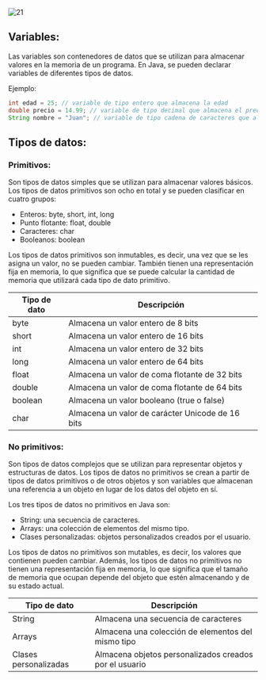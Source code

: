 ![21](https://user-images.githubusercontent.com/75398496/222225574-0ceb641f-e502-459b-bf59-40941c0a6a01.png)

## Variables:
Las variables son contenedores de datos que se utilizan para almacenar valores en la memoria de un programa. En Java, se pueden declarar variables de diferentes tipos de datos.

Ejemplo:

```java
int edad = 25; // variable de tipo entero que almacena la edad
double precio = 14.99; // variable de tipo decimal que almacena el precio
String nombre = "Juan"; // variable de tipo cadena de caracteres que almacena el nombre
```
## Tipos de datos:
### Primitivos:
Son tipos de datos simples que se utilizan para almacenar valores básicos. Los tipos de datos primitivos son ocho en total y se pueden clasificar en cuatro grupos:

- Enteros: byte, short, int, long
- Punto flotante: float, double
- Caracteres: char
- Booleanos: boolean

Los tipos de datos primitivos son inmutables, es decir, una vez que se les asigna un valor, no se pueden cambiar. También tienen una representación fija en memoria, lo que significa que se puede calcular la cantidad de memoria que utilizará cada tipo de dato primitivo.

| Tipo de dato | Descripción                                         |
|--------------|-----------------------------------------------------|
| byte         | Almacena un valor entero de 8 bits                  |
| short        | Almacena un valor entero de 16 bits                 |
| int          | Almacena un valor entero de 32 bits                 |
| long         | Almacena un valor entero de 64 bits                 |
| float        | Almacena un valor de coma flotante de 32 bits       |
| double       | Almacena un valor de coma flotante de 64 bits       |
| boolean      | Almacena un valor booleano (true o false)           |
| char         | Almacena un valor de carácter Unicode de 16 bits    |

### No primitivos:
Son tipos de datos complejos que se utilizan para representar objetos y estructuras de datos. Los tipos de datos no primitivos se crean a partir de tipos de datos primitivos o de otros objetos y son variables que almacenan una referencia a un objeto en lugar de los datos del objeto en sí.

Los tres tipos de datos no primitivos en Java son:

- String: una secuencia de caracteres.
- Arrays: una colección de elementos del mismo tipo.
- Clases personalizadas: objetos personalizados creados por el usuario.

Los tipos de datos no primitivos son mutables, es decir, los valores que contienen pueden cambiar. Además, los tipos de datos no primitivos no tienen una representación fija en memoria, lo que significa que el tamaño de memoria que ocupan depende del objeto que estén almacenando y de su estado actual.

| Tipo de dato         | Descripción                                               |
|----------------------|-----------------------------------------------------------|
| String               | Almacena una secuencia de caracteres                      |
| Arrays               | Almacena una colección de elementos del mismo tipo        |
| Clases personalizadas| Almacena objetos personalizados creados por el usuario    |
